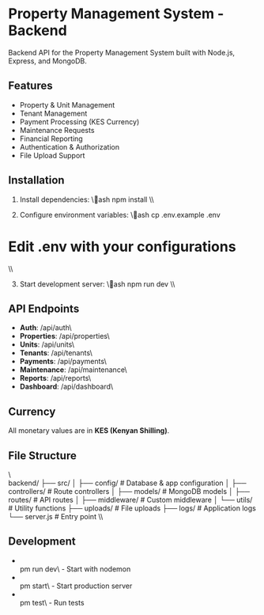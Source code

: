 # Property Management System - Backend

Backend API for the Property Management System built with Node.js, Express, and MongoDB.

## Features
- Property & Unit Management
- Tenant Management  
- Payment Processing (KES Currency)
- Maintenance Requests
- Financial Reporting
- Authentication & Authorization
- File Upload Support

## Installation

1. Install dependencies:
\\\ash
npm install
\\\

2. Configure environment variables:
\\\ash
cp .env.example .env
# Edit .env with your configurations
\\\

3. Start development server:
\\\ash
npm run dev
\\\

## API Endpoints

- **Auth**: \/api/auth\
- **Properties**: \/api/properties\
- **Units**: \/api/units\
- **Tenants**: \/api/tenants\
- **Payments**: \/api/payments\
- **Maintenance**: \/api/maintenance\
- **Reports**: \/api/reports\
- **Dashboard**: \/api/dashboard\

## Currency
All monetary values are in **KES (Kenyan Shilling)**.

## File Structure
\\\
backend/
├── src/
│   ├── config/         # Database & app configuration
│   ├── controllers/    # Route controllers
│   ├── models/         # MongoDB models
│   ├── routes/         # API routes
│   ├── middleware/     # Custom middleware
│   └── utils/          # Utility functions
├── uploads/            # File uploads
├── logs/              # Application logs
└── server.js          # Entry point
\\\

## Development
- \
pm run dev\ - Start with nodemon
- \
pm start\ - Start production server
- \
pm test\ - Run tests
